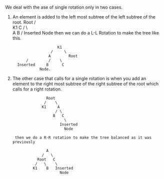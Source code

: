 We deal with the ase of single rotation only in two cases. 

1) An element is added to the left most subtree of the left subtree of the root. 
		          Root
		        /     \
                      K1       C
                     /  \            
                    A    B
                  /
            Inserted Node
    then we can do a L-L Rotation to make the tree like this. 
  
                           K1     
                        /     \
                       A        Root
		     /         /    \
		 Inserted     B	     C
                   Node. 


2) The other case that calls for a single rotation is when you add an element to the right most subtree of the right subtree of the root which calls for a right rotation. 

                      Root
                     /    \
                    K1     A
                          / \
                         B   C
                              \
                            Inserted
                              Node

        then we do a R-R rotation to make the tree balanced as it was previously

                      A
                    /   \
                  Root   C
                 /   \    \
                K1    B   Inserted 
                            Node

        
